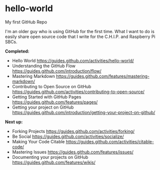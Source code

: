 # hello-world
My first GitHub Repo

I'm an older guy who is using GitHub for the first time. What I want to do is easily share open source code that I write for the C.H.I.P. and Raspberry Pi SBCs.

**Completed:**
* Hello World https://guides.github.com/activities/hello-world/
* Understanding the GitHub Flow https://guides.github.com/introduction/flow/
* Mastering Markdown https://guides.github.com/features/mastering-markdown/
* Contributing to Open Source on GitHub https://guides.github.com/activities/contributing-to-open-source/
* Getting Started with GitHub Pages https://guides.github.com/features/pages/
* Getting your project on GitHub https://guides.github.com/introduction/getting-your-project-on-github/

**Next up:**
* Forking Projects https://guides.github.com/activities/forking/
* Be Social https://guides.github.com/activities/socialize/
* Making Your Code Citable https://guides.github.com/activities/citable-code/
* Mastering Issues https://guides.github.com/features/issues/
* Documenting your projects on GitHub https://guides.github.com/features/wikis/

